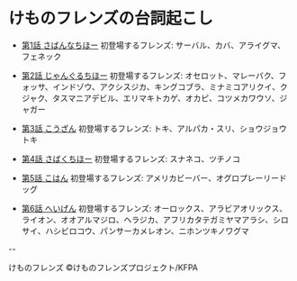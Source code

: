 # けものフレンズの台詞起こし

* [第1話 さばんなちほー](01.md)
  初登場するフレンズ: サーバル、カバ、アライグマ、フェネック

* [第2話 じゃんぐるちほー](02.md)
  初登場するフレンズ: オセロット、マレーバク、フォッサ、インドゾウ、アクシスジカ、キングコブラ、ミナミコアリクイ、クジャク、タスマニアデビル、エリマキトカゲ、オカピ、コツメカワウソ、ジャガー

* [第3話 こうざん](03.md)
  初登場するフレンズ: トキ、アルパカ・スリ、ショウジョウトキ

* [第4話 さばくちほー](04.md)
  初登場するフレンズ: スナネコ、ツチノコ

* [第5話 こはん](05.md)
  初登場するフレンズ: アメリカビーバー、オグロプレーリードッグ

* [第6話 へいげん](06.md)
  初登場するフレンズ: オーロックス、アラビアオリックス、ライオン、オオアルマジロ、ヘラジカ、アフリカタテガミヤマアラシ、シロサイ、ハシビロコウ、パンサーカメレオン、ニホンツキノワグマ

--

けものフレンズ &copy;けものフレンズプロジェクト/KFPA
